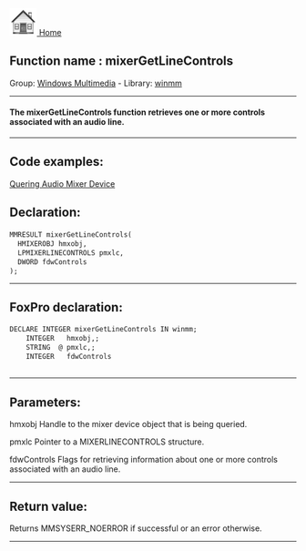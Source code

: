 [<img src="../../images/home.png"> Home ](https://github.com/VFPX/Win32API)  

## Function name : mixerGetLineControls
Group: [Windows Multimedia](../../functions_group.md#Windows_Multimedia)  -  Library: [winmm](../../libraries.md#winmm)  
***  


#### The mixerGetLineControls function retrieves one or more controls associated with an audio line.
***  


## Code examples:
[Quering Audio Mixer Device](../../samples/sample_423.md)  

## Declaration:
```foxpro  
MMRESULT mixerGetLineControls(
  HMIXEROBJ hmxobj,
  LPMIXERLINECONTROLS pmxlc,
  DWORD fdwControls
);  
```  
***  


## FoxPro declaration:
```foxpro  
DECLARE INTEGER mixerGetLineControls IN winmm;
	INTEGER   hmxobj,;
	STRING  @ pmxlc,;
	INTEGER   fdwControls
  
```  
***  


## Parameters:
hmxobj
Handle to the mixer device object that is being queried.

pmxlc
Pointer to a MIXERLINECONTROLS structure.

fdwControls
Flags for retrieving information about one or more controls associated with an audio line.
  
***  


## Return value:
Returns MMSYSERR_NOERROR if successful or an error otherwise.  
***  

